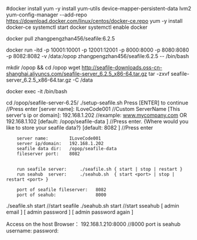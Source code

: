 #docker install
yum -y install yum-utils device-mapper-persistent-data lvm2	
yum-config-manager --add-repo https://download.docker.com/linux/centos/docker-ce.repo
yum -y install docker-ce 
systemctl start docker
systemctl enable docker

docker pull zhangpengzhan456/seafile:6.2.5

docker run -itd -p 10001:10001 -p 12001:12001 -p 8000:8000 -p 8080:8080 -p 8082:8082 -v /data:/opop zhangpengzhan456/seafile:6.2.5 -- /bin/bash

mkdir /opop && cd /opop
wget http://seafile-downloads.oss-cn-shanghai.aliyuncs.com/seafile-server_6.2.5_x86-64.tar.gz
tar -zxvf seafile-server_6.2.5_x86-64.tar.gz -C /data

docker exec -it <Container ID> /bin/bash

cd /opop/seafile-server-6.25/
./setup-seafile.sh
    	Press [ENTER] to continue         		 //Press enter
    	[server name]: ILoveCode001       		 //Custom ServerName
    	[This server\'s ip or domain]: 192.168.1.202     //example: www.mycompany.com OR 192.168.1.102
    	[default: /opop/seafile-data ]    		 //Press enter. {Where would you like to store your seafile data?}
    	[default: 8082 ]                  		 //Press enter


    	server name:        ILoveCode001
    	server ip/domain:   192.168.1.202
    	seafile data dir:   /opop/seafile-data
    	fileserver port:    8082


    	run seafile server:     ./seafile.sh { start | stop | restart }
    	run seahub  server:     ./seahub.sh  { start <port> | stop | restart <port> }

    	port of seafile fileserver:   8082
    	port of seahub:               8000

./seafile.sh start            //start seafile 
./seahub.sh start             //start sseahub
    	[ admin email ]      	  <Email>
    	[ admin password ]   	  <Password>
    	[ admin password again ]  <Password>


Access on the host Browser：
192.168.1.210:8000             		//8000 port is seahub 
	username: <Email>
        password: <Password>
